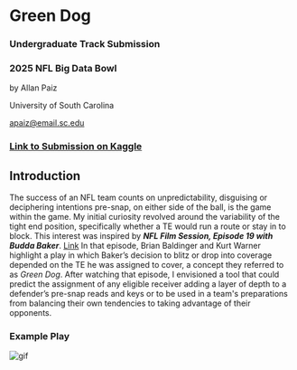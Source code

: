 # Green Dog


### Undergraduate Track Submission
### 2025 NFL Big Data Bowl

by Allan Paiz
  
University of South Carolina

apaiz@email.sc.edu
  
### [Link to Submission on Kaggle](https://www.kaggle.com/code/allanpaiz/green-dog/notebook)

## Introduction
The success of an NFL team counts on unpredictability, disguising or deciphering intentions pre-snap, on either side of the ball, is the game within the game.
My initial curiosity revolved around the variability of the tight end position, specifically whether a TE would run a route or stay in to block.
This interest was inspired by ***NFL Film Session, Episode 19 with Budda Baker***. [Link](https://youtu.be/7VgE3EyWUic?si=scZNL9ciq_yC1jjU&t=98)
In that episode, Brian Baldinger and Kurt Warner highlight a play in which Baker’s decision to blitz or drop into coverage depended on the TE he was assigned to cover, a concept they referred to as *Green Dog*.
After watching that episode, I envisioned a tool that could predict the assignment of any eligible receiver adding a layer of depth to a defender’s pre-snap reads and keys or to be used in a team's preparations from balancing their own tendencies to taking advantage of their opponents.

### Example Play
<p align="center"> 

![gif](https://raw.githubusercontent.com/allanpaiz/Green-Dog/refs/heads/main/figures/f2-example.gif)
</p>
